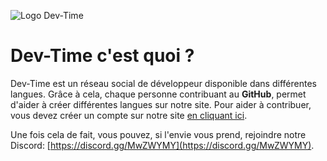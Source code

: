 ![Logo Dev-Time](https://statics.dev-time.eu/Dev-Time/devtime-icon.png)
# Dev-Time c'est quoi ?
Dev-Time est un réseau social de développeur disponible dans différentes langues. Grâce à cela, chaque personne contribuant au **GitHub**, permet d'aider à créer différentes langues sur notre site. Pour aider à contribuer, vous devez créer un compte sur notre site [en cliquant ici](https://dev-time.eu/).

Une fois cela de fait, vous pouvez, si l'envie vous prend, rejoindre notre Discord: [https://discord.gg/MwZWYMY](https://discord.gg/MwZWYMY).
